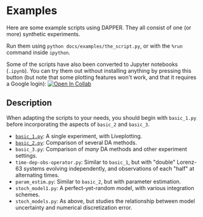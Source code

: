 # Examples

Here are some example scripts using DAPPER.
They all consist of one (or more) synthetic experiments.

Run them using `python docs/examples/the_script.py`,
or with the `%run` command inside `ipython`.

Some of the scripts have also been converted to Jupyter notebooks (`.ipynb`).
You can try them out without installing anything
by pressing this button (but note that some plotting features won't work,
and that it requires a Google login): [![Open In Collab](https://colab.research.google.com/assets/colab-badge.svg)](http://colab.research.google.com/github/nansencenter/DAPPER)

## Description

When adapting the scripts to your needs,
you should begin with `basic_1.py`
before incorporating the aspects of `basic_2` and `basic_3`.

- [`basic_1.py`](basic_1): A single experiment, with Liveplotting.
- [`basic_2.py`](basic_2): Comparison of several DA methods.
- `basic_3.py`: Comparison of *many* DA methods and other experiment settings.
- `time-dep-obs-operator.py`: Similar to `basic_1`, but with "double" Lorenz-63 systems
  evolving independently, and observations of each "half" at alternating times.
- `param_estim.py`: Similar to `basic_2`, but with parameter estimation.
- `stoch_model1.py`: A perfect-yet-random model, with various integration schemes.
- `stoch_models.py`: As above, but studies the relationship between
  model uncertainty and numerical discretization error.
